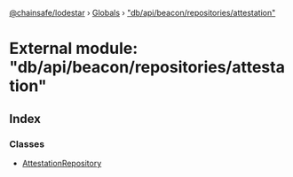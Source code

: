 [@chainsafe/lodestar](../README.md) › [Globals](../globals.md) › ["db/api/beacon/repositories/attestation"](_db_api_beacon_repositories_attestation_.md)

# External module: "db/api/beacon/repositories/attestation"

## Index

### Classes

* [AttestationRepository](../classes/_db_api_beacon_repositories_attestation_.attestationrepository.md)
